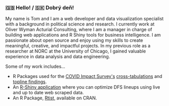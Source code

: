 ### 🇬🇧 Hello! / 🇸🇰 Dobrý deň!

My name is Tom and I am a web developer and data visualization specialist with a background in political science and research. I currently work at Oliver Wyman Acturial Consulting, where I am a manager in charge of building web applications and R Shiny tools for business intelligence. I am passionate about open source and enjoy using my skills to create meaningful, creative, and impactful projects. In my previous role as a researcher at NORC at the University of Chicago, I gained valuable experience in data analysis and data engineering. 

Some of my work includes...

- R Packages used for the [COVID Impact Survey's](https://www.covid-impact.org/) [cross-tabulations](https://www.covid-impact.org/cross-tabulations) and [topline findings](https://static1.squarespace.com/static/5e8769b34812765cff8111f7/t/5ee11863221ddf08b0284c20/1591810150212/covid_w3_topline_national_web.pdf).
- An [R-Shiny application](https://tomasokal.shinyapps.io/dfsoptimizer/) where you can optimize DFS lineups using live and up to date web scraped data.
- An R Package, [Rtist](https://cran.r-project.org/web/packages/rtist/index.html), available on CRAN.
